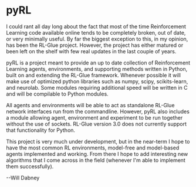 pyRL
=========

I could rant all day long about the fact that most of the time Reinforcement Learning code 
available online tends to be completely broken, out of date, or very minimally useful. By 
far the biggest exception to this, in my opinion, has been the RL-Glue project. However, 
the project has either matured or been left on the shelf with few real updates in the last 
couple of years. 

pyRL is a project meant to provide an up to date collection of Reinforcement Learning 
agents, environments, and supporting methods written in Python, built on and extending the 
RL-Glue framework. Whenever possible it will make use of optimized python libraries such as 
numpy, scipy, scikits-learn, and neurolab. Some modules requiring additional speed will be 
written in C and will be compilable to Python modules. 

All agents and environments will be able to act as standalone RL-Glue network interfaces run 
from the commandline. However, pyRL also includes a module allowing agent, environment and experiment 
to be run together without the use of sockets. RL-Glue version 3.0 does not currently support that 
functionality for Python. 

This project is very much under development, but in the near-term I hope to have the most 
common RL environments, model-free and model-based agents implemented and working. From there 
I hope to add interesting new algorithms that I come across in the field (whenever I'm able to 
implement them successfully).

--Will Dabney
